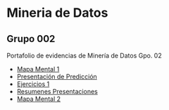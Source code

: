 # Mineria de Datos
## Grupo 002
Portafolio de evidencias de Minería de Datos Gpo. 02
- [Mapa Mental 1](https://github.com/1887860ramonctro/Mineria_de_Datos/blob/master/MapaMental_1_1887860.pdf.pdf)
- [Presentación de Predicción](https://github.com/melslzr/Mineria-de-datos/blob/master/Presentacion_Prediccion_002.pdf)
- [Ejercicios 1](https://github.com/Ragres/Mineria-de-datos-FCFM/blob/master/Laboratorio%201%20MD%20(1).ipynb)
- [Resumenes Presentaciones](https://github.com/1887860ramonctro/Mineria_de_Datos/blob/master/Resumenes_1887860.pdf)
- [Mapa Mental 2](https://github.com/1887860ramonctro/Mineria_de_Datos/blob/master/MapaMental_2_1887860.pdf)
